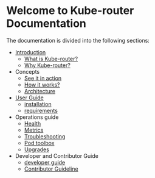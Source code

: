 # Welcome to Kube-router Documentation

The documentation is divided into the following sections:

- [Introduction](introduction.md)
    - [What is Kube-router?](introduction.md#what-is-kube-router)
    - [Why Kube-router?](introduction.md#why-kube-router)
- Concepts
    - [See it in action](see-it-in-action.md)
    - [How it works?](how-it-works.md)
    - [Architecture](architecture.md)
- [User Guide](ser-guide.md)
    - [installation](user-guide.md#try-kube-router-with-cluster-installers)
    - [requirements](user-guide.md#requirements)
- Operations guide
    - [Health](health.md)
    - [Metrics](metrics.md)
    - [Troubleshooting](troubleshoot.md)
    - [Pod toolbox](pod-toolbox.md)
    - [Upgrades](upgrading.md)
- Developer and Contributor Guide
    - [developer guide](developing.md)
    - [Contributor Guideline](/CONTRIBUTING.md)

